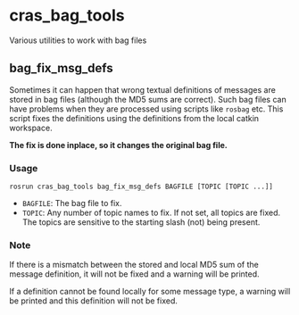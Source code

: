 # cras_bag_tools

Various utilities to work with bag files

## bag_fix_msg_defs

Sometimes it can happen that wrong textual definitions of messages are stored in bag files (although the MD5 sums are correct).
Such bag files can have problems when they are processed using scripts like `rosbag` etc.
This script fixes the definitions using the definitions from the local catkin workspace.

**The fix is done inplace, so it changes the original bag file.**

### Usage

    rosrun cras_bag_tools bag_fix_msg_defs BAGFILE [TOPIC [TOPIC ...]]

- `BAGFILE`: The bag file to fix.
- `TOPIC`: Any number of topic names to fix. If not set, all topics are fixed. The topics are sensitive to the starting slash (not) being present.

### Note

If there is a mismatch between the stored and local MD5 sum of the message definition, it will not be fixed and a warning will be printed.

If a definition cannot be found locally for some message type, a warning will be printed and this definition will not be fixed.